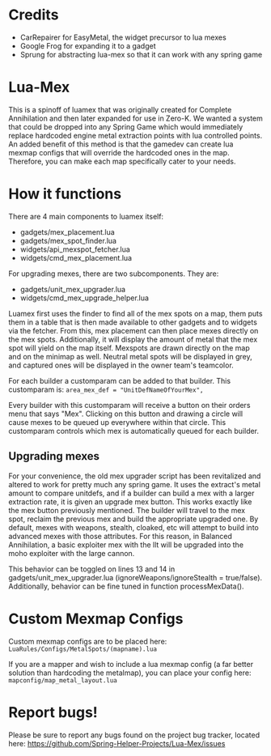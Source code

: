 # Credits

* CarRepairer for EasyMetal, the widget precursor to lua mexes
* Google Frog for expanding it to a gadget
* Sprung for abstracting lua-mex so that it can work with any spring game

# Lua-Mex

This is a spinoff of luamex that was originally created for Complete Annihilation and then later expanded for use in Zero-K. We wanted a system that could be dropped into any Spring Game which would immediately replace hardcoded engine metal extraction points with lua controlled points. An added benefit of this method is that the gamedev can create lua mexmap configs that will override the hardcoded ones in the map. Therefore, you can make each map specifically cater to your needs.

# How it functions

There are 4 main components to luamex itself:

* gadgets/mex_placement.lua
* gadgets/mex_spot_finder.lua
* widgets/api_mexspot_fetcher.lua
* widgets/cmd_mex_placement.lua

For upgrading mexes, there are two subcomponents. They are:
* gadgets/unit_mex_upgrader.lua
* widgets/cmd_mex_upgrade_helper.lua

Luamex first uses the finder to find all of the mex spots on a map, them puts them in a table that is then made available to other gadgets and to widgets via the fetcher. From this, mex placement can then place mexes directly on the mex spots. Additionally, it will display the amount of metal that the mex spot will yield on the map itself. Mexspots are drawn directly on the map and on the minimap as well. Neutral metal spots will be displayed in grey, and captured ones will be displayed in the owner team's teamcolor.

For each builder a customparam can be added to that builder. This customparam is:
`area_mex_def = "UnitDefNameOfYourMex",`

Every builder with this customparam will receive a button on their orders menu that says "Mex". Clicking on this button and drawing a circle will cause mexes to be queued up everywhere within that circle. This customparam controls which mex is automatically queued for each builder.

## Upgrading mexes

For your convenience, the old mex upgrader script has been revitalized and altered to work for pretty much any spring game. It uses the extract's metal amount to compare unitdefs, and if a builder can build a mex with a larger extraction rate, it is given an upgrade mex button. This works exactly like the mex button previously mentioned. The builder will travel to the mex spot, reclaim the previous mex and build the appropriate upgraded one. By default, mexes with weapons, stealth, cloaked, etc will attempt to build into advanced mexes with those attributes. For this reason, in Balanced Annihilation, a basic exploiter mex with the llt will be upgraded into the moho exploiter with the large cannon.

This behavior can be toggled on lines 13 and 14 in gadgets/unit_mex_upgrader.lua (ignoreWeapons/ignoreStealth = true/false). Additionally, behavior can be fine tuned in function processMexData().

# Custom Mexmap Configs

Custom mexmap configs are to be placed here:
`LuaRules/Configs/MetalSpots/(mapname).lua`

If you are a mapper and wish to include a lua mexmap config (a far better solution than hardcoding the metalmap), you can place your config here:
`mapconfig/map_metal_layout.lua`

# Report bugs!

Please be sure to report any bugs found on the project bug tracker, located here: https://github.com/Spring-Helper-Projects/Lua-Mex/issues
